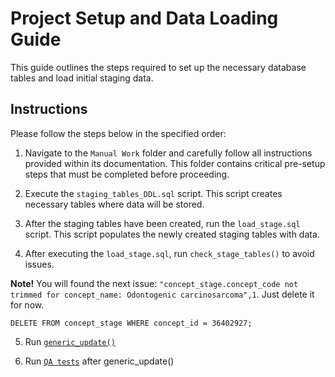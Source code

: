 # Project Setup and Data Loading Guide

This guide outlines the steps required to set up the necessary database tables and load initial staging data.

## Instructions

Please follow the steps below in the specified order:

1.  Navigate to the `Manual Work` folder and carefully follow all instructions provided within its documentation. This folder contains critical pre-setup steps that must be completed before proceeding.

2.  Execute the `staging_tables_DDL.sql` script. This script creates necessary tables where data will be stored.

3.  After the staging tables have been created, run the `load_stage.sql` script. This script populates the newly created staging tables with data.

4. After executing the `load_stage.sql`, run `check_stage_tables()` to avoid issues.

**Note!** You will found the next issue: `"concept_stage.concept_code not trimmed for concept_name: Odontogenic carcinosarcoma",1`. Just delete it for now.

`DELETE FROM concept_stage
  WHERE concept_id = 36402927;`

5. Run [`generic_update()`](https://github.com/OHDSI/Vocabulary-v5.0/blob/master/working/generic_update.sql)

6. Run [`QA tests`](https://github.com/OHDSI/Vocabulary-v5.0/tree/a9bdf5efd77208110c6275407c718b389e21010e/working/packages/QA_TESTS) after generic_update()

